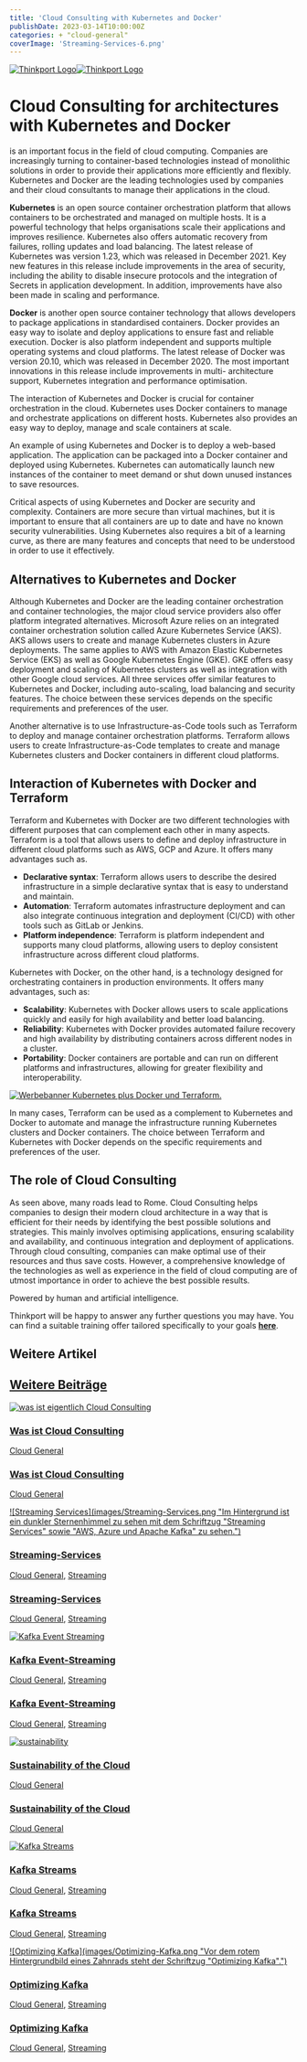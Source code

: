 ```yaml
---
title: 'Cloud Consulting with Kubernetes and Docker'
publishDate: 2023-03-14T10:00:00Z
categories: + "cloud-general"
coverImage: 'Streaming-Services-6.png'
---
```


[![Thinkport Logo](images/Logo_horizontral_new-ovavzp5ztqmosy1yz1jrwr9fv5swhtoc0bky3tkc3g.png 'Logo Bright Colours')](https://thinkport.digital)[![Thinkport Logo](images/Logo_horizontral_new-ovavzp5ztqmosy1yz1jrwr9fv5swhtoc0bky3tkc3g.png 'Logo Bright Colours')](https://thinkport.digital)

# Cloud Consulting for architectures with Kubernetes and Docker

is an important focus in the field of cloud computing. Companies are increasingly turning to container-based technologies instead of monolithic solutions in order to provide their applications more efficiently and flexibly. Kubernetes and Docker are the leading technologies used by companies and their cloud consultants to manage their applications in the cloud.

**Kubernetes** is an open source container orchestration platform that allows containers to be orchestrated and managed on multiple hosts. It is a powerful technology that helps organisations scale their applications and improves resilience. Kubernetes also offers automatic recovery from failures, rolling updates and load balancing. The latest release of Kubernetes was version 1.23, which was released in December 2021. Key new features in this release include improvements in the area of security, including the ability to disable insecure protocols and the integration of Secrets in application development. In addition, improvements have also been made in scaling and performance.

**Docker** is another open source container technology that allows developers to package applications in standardised containers. Docker provides an easy way to isolate and deploy applications to ensure fast and reliable execution. Docker is also platform independent and supports multiple operating systems and cloud platforms. The latest release of Docker was version 20.10, which was released in December 2020. The most important innovations in this release include improvements in multi- architecture support, Kubernetes integration and performance optimisation.

The interaction of Kubernetes and Docker is crucial for container orchestration in the cloud. Kubernetes uses Docker containers to manage and orchestrate applications on different hosts. Kubernetes also provides an easy way to deploy, manage and scale containers at scale.

An example of using Kubernetes and Docker is to deploy a web-based application. The application can be packaged into a Docker container and deployed using Kubernetes. Kubernetes can automatically launch new instances of the container to meet demand or shut down unused instances to save resources.

Critical aspects of using Kubernetes and Docker are security and complexity. Containers are more secure than virtual machines, but it is important to ensure that all containers are up to date and have no known security vulnerabilities. Using Kubernetes also requires a bit of a learning curve, as there are many features and concepts that need to be understood in order to use it effectively.

## Alternatives to Kubernetes and Docker

Although Kubernetes and Docker are the leading container orchestration and container technologies, the major cloud service providers also offer platform integrated alternatives. Microsoft Azure relies on an integrated container orchestration solution called Azure Kubernetes Service (AKS). AKS allows users to create and manage Kubernetes clusters in Azure deployments. The same applies to AWS with Amazon Elastic Kubernetes Service (EKS) as well as Google Kubernetes Engine (GKE). GKE offers easy deployment and scaling of Kubernetes clusters as well as integration with other Google cloud services. All three services offer similar features to Kubernetes and Docker, including auto-scaling, load balancing and security features. The choice between these services depends on the specific requirements and preferences of the user.

Another alternative is to use Infrastructure-as-Code tools such as Terraform to deploy and manage container orchestration platforms. Terraform allows users to create Infrastructure-as-Code templates to create and manage Kubernetes clusters and Docker containers in different cloud platforms.

## Interaction of Kubernetes with Docker and Terraform

Terraform and Kubernetes with Docker are two different technologies with different purposes that can complement each other in many aspects. Terraform is a tool that allows users to define and deploy infrastructure in different cloud platforms such as AWS, GCP and Azure. It offers many advantages such as.

* **Declarative syntax**: Terraform allows users to describe the desired infrastructure in a simple declarative syntax that is easy to understand and maintain.
* **Automation**: Terraform automates infrastructure deployment and can also integrate continuous integration and deployment (CI/CD) with other tools such as GitLab or Jenkins.
* **Platform independence**: Terraform is platform independent and supports many cloud platforms, allowing users to deploy consistent infrastructure across different cloud platforms.

Kubernetes with Docker, on the other hand, is a technology designed for orchestrating containers in production environments. It offers many advantages, such as:

* **Scalability**: Kubernetes with Docker allows users to scale applications quickly and easily for high availability and better load balancing.
* **Reliability**: Kubernetes with Docker provides automated failure recovery and high availability by distributing containers across different nodes in a cluster.
* **Portability**: Docker containers are portable and can run on different platforms and infrastructures, allowing for greater flexibility and interoperability.

[![Werbebanner Kubernetes plus Docker und Terraform.](images/Copy-of-GDN-Kampange-Quadratisch2-1-1024x1024.png)](https://thinkport.digital/cloud-trainings-workshops/)

In many cases, Terraform can be used as a complement to Kubernetes and Docker to automate and manage the infrastructure running Kubernetes clusters and Docker containers. The choice between Terraform and Kubernetes with Docker depends on the specific requirements and preferences of the user.

## The role of Cloud Consulting

As seen above, many roads lead to Rome. Cloud Consulting helps companies to design their modern cloud architecture in a way that is efficient for their needs by identifying the best possible solutions and strategies. This mainly involves optimising applications, ensuring scalability and availability, and continuous integration and deployment of applications. Through cloud consulting, companies can make optimal use of their resources and thus save costs. However, a comprehensive knowledge of the technologies as well as experience in the field of cloud computing are of utmost importance in order to achieve the best possible results.

Powered by human and artificial intelligence.

Thinkport will be happy to answer any further questions you may have. You can find a suitable training offer tailored specifically to your goals **[here](https://thinkport.digital/docker-und-kubernetes-lernen/)**.

## Weitere Artikel

## [Weitere Beiträge](https://thinkport.digital/blog)

[![was ist eigentlich Cloud Consulting](images/Streaming-Services-1-1.png 'Blick auf die Dächer einer Stadt in Wolken mit einer Sprach-Wolke in der die Frage steht, was ist eigentlich Cloud Consulting.')](https://thinkport.digital/was-ist-cloud-consulting/)

### [Was ist Cloud Consulting](https://thinkport.digital/was-ist-cloud-consulting/ 'Was ist Cloud Consulting')

[Cloud General](https://thinkport.digital/category/cloud-general/)

### [Was ist Cloud Consulting](https://thinkport.digital/was-ist-cloud-consulting/ 'Was ist Cloud Consulting')

[Cloud General](https://thinkport.digital/category/cloud-general/)

[![Streaming Services](images/Streaming-Services.png "Im Hintergrund ist ein dunkler Sternenhimmel zu sehen mit dem Schriftzug "Streaming Services" sowie "AWS, Azure und Apache Kafka" zu sehen.")](https://thinkport.digital/streaming-services/)

### [Streaming-Services](https://thinkport.digital/streaming-services/ 'Streaming-Services')

[Cloud General](https://thinkport.digital/category/cloud-general/), [Streaming](https://thinkport.digital/category/streaming/)

### [Streaming-Services](https://thinkport.digital/streaming-services/ 'Streaming-Services')

[Cloud General](https://thinkport.digital/category/cloud-general/), [Streaming](https://thinkport.digital/category/streaming/)

[![Kafka Event Streaming](images/Kafka-Event-Streaming-1.png 'Bildcollage mit zwei dunelblauen überlappenden Kreisen mit der Schriftzug Kafka Event Streaming sowie Icons von einem Kalender und einer Kamera')](https://thinkport.digital/kafka-event-streaming/)

### [Kafka Event-Streaming](https://thinkport.digital/kafka-event-streaming/ 'Kafka Event-Streaming')

[Cloud General](https://thinkport.digital/category/cloud-general/), [Streaming](https://thinkport.digital/category/streaming/)

### [Kafka Event-Streaming](https://thinkport.digital/kafka-event-streaming/ 'Kafka Event-Streaming')

[Cloud General](https://thinkport.digital/category/cloud-general/), [Streaming](https://thinkport.digital/category/streaming/)

[![sustainability](images/sustainability-1-1024x696.png 'thinkport cloud picture')](https://thinkport.digital/sustainability-of-the-cloud/)

### [Sustainability of the Cloud](https://thinkport.digital/sustainability-of-the-cloud/ 'Sustainability of the Cloud')

[Cloud General](https://thinkport.digital/category/cloud-general/)

### [Sustainability of the Cloud](https://thinkport.digital/sustainability-of-the-cloud/ 'Sustainability of the Cloud')

[Cloud General](https://thinkport.digital/category/cloud-general/)

[![Kafka Streams](images/Streaming-Services-2.png 'Bildcollage mit dem Logo von Kafka und dem Schriftzug Kafka Streams')](https://thinkport.digital/kafka-streams/)

### [Kafka Streams](https://thinkport.digital/kafka-streams/ 'Kafka Streams')

[Cloud General](https://thinkport.digital/category/cloud-general/), [Streaming](https://thinkport.digital/category/streaming/)

### [Kafka Streams](https://thinkport.digital/kafka-streams/ 'Kafka Streams')

[Cloud General](https://thinkport.digital/category/cloud-general/), [Streaming](https://thinkport.digital/category/streaming/)

[![Optimizing Kafka](images/Optimizing-Kafka.png "Vor dem rotem Hintergrundbild eines Zahnrads steht der Schriftzug "Optimizing Kafka".")](https://thinkport.digital/optimizing-kafka/)

### [Optimizing Kafka](https://thinkport.digital/optimizing-kafka/ 'Optimizing Kafka')

[Cloud General](https://thinkport.digital/category/cloud-general/), [Streaming](https://thinkport.digital/category/streaming/)

### [Optimizing Kafka](https://thinkport.digital/optimizing-kafka/ 'Optimizing Kafka')

[Cloud General](https://thinkport.digital/category/cloud-general/), [Streaming](https://thinkport.digital/category/streaming/)
